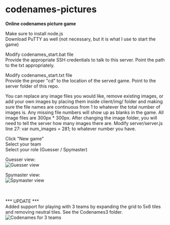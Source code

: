 # codenames-pictures
<b>Online codenames picture game</b>

Make sure to install node.js<br/>
Download PuTTY as well (not necessary, but it is what I use to start the game)

Modify codenames_start.bat file<br/>
Provide the appropriate SSH credentials to talk to this server. Point the path to the txt appropriately.

Modify codenames_start.txt file<br/>
Provide the proper "cd" to the location of the served game. Point to the server folder of this repo.

You can replace any image files you would like, remove existing images, or add your own images by placing them inside client/img/ folder and making sure the file names are continuous from 1 to whatever the total number of images is. Any missing file numbers will show up as blanks in the game. All image files are 300px * 300px. After changing the image folder, you will need to tell the server how many images there are. Modify server/server.js line 27: var num_images = 281; to whatever number you have.


Click "New game"<br/>
Select your team<br/>
Select your role (Guesser / Spymaster)<br/>

Guesser view:<br/>
![Guesser view](https://github.com/glitchcrafter/codenames-pictures/blob/master/img-ref/guesser_view.png)

Spymaster view:<br/>
![Spymaster view](https://github.com/glitchcrafter/codenames-pictures/blob/master/img-ref/spymaster_view.png)

<br/><br/>
*** UPDATE *** <br/>
Added support for playing with 3 teams by expanding the grid to 5x6 tiles and removing neutral tiles. See the Codenames3 folder.
<br/>
![Codenames for 3 teams](https://github.com/glitchcrafter/codenames-pictures/blob/master/img-ref/Codenames3Guesser.png)

